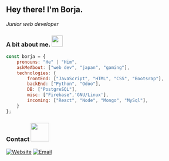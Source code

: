 <h2> Hey there! I'm Borja.</h2>
<p><em>Junior web developer</em></p>




### A bit about me. <img src="https://media0.giphy.com/media/v1.Y2lkPTc5MGI3NjExeGhydHNpdzBhdHIwNzI2bGs1aHg4cHdzNDhlN2VsYzY0bGN0d293NCZlcD12MV9pbnRlcm5hbF9naWZfYnlfaWQmY3Q9cw/xUA7bawPmP2gglnzR6/giphy.webp" width="30">
```javascript
const borja = {
    pronouns: "He" | "Him",
    askMeAbout: ["web dev", "japan", "gaming"],
    technologies: {
        frontEnd: ["JavaScript", "HTML", "CSS", "Bootsrap"],
        backEnd: ["Python", "Odoo"],
        DB: ["PostgreSQL"],
        misc: ["Firebase",'GNU/Linux'],
        incoming: ["React", "Node", "Mongo", "MySql"],
    }
};
```
### Contact <img src="https://media3.giphy.com/media/v1.Y2lkPTc5MGI3NjExemJ2a3huOGptNGJyM2ZnMTdscGM2bXNqMnY4Z2R0YmljdWtnOHhjZCZlcD12MV9pbnRlcm5hbF9naWZfYnlfaWQmY3Q9cw/3o7aCVzTmaVkDWpXYk/giphy.webp" width="50">
<a href="https://www.linkedin.com/in/borja-lopez-287ab631a/" target="_blank"><img alt="Website" src="https://img.shields.io/badge/Linkedin-38a3a5?style=flat&logo=linkedin"></a>
<a href="mailto:borjalopezfernandez92@gmail.com"><img alt="Email" src="https://img.shields.io/badge/Email-38a3a5?style=flat&logo=gmail"></a>

